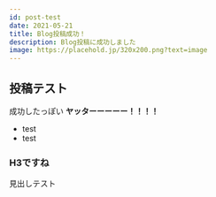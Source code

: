 ```yaml
---
id: post-test
date: 2021-05-21
title: Blog投稿成功！
description: Blog投稿に成功しました
image: https://placehold.jp/320x200.png?text=image
---
```

## 投稿テスト

成功したっぽい
**ヤッターーーーー！！！！**

- test
- test 

### H3ですね
見出しテスト
